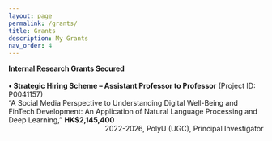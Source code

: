```yaml
---
layout: page
permalink: /grants/
title: Grants
description: My Grants
nav_order: 4
---
```

<strong>Internal Research Grants Secured</strong> <br> <br>
<strong>• Strategic Hiring Scheme – Assistant Professor to Professor</strong> (Project ID: P0041157)<br>
“A Social Media Perspective to Understanding Digital Well-Being and FinTech Development: An Application of Natural Language Processing and Deep Learning,” <strong>HK$2,145,400</strong><float style="display:inline-block; float:right;">2022-2026, PolyU (UGC), Principal Investigator</float>
